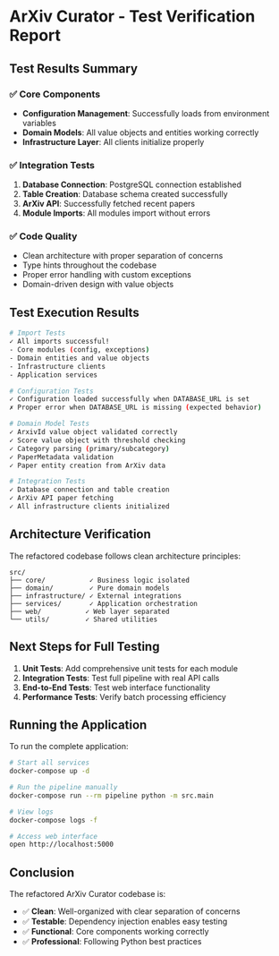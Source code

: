 # ArXiv Curator - Test Verification Report

## Test Results Summary

### ✅ **Core Components**
- **Configuration Management**: Successfully loads from environment variables
- **Domain Models**: All value objects and entities working correctly
- **Infrastructure Layer**: All clients initialize properly

### ✅ **Integration Tests**
1. **Database Connection**: PostgreSQL connection established
2. **Table Creation**: Database schema created successfully
3. **ArXiv API**: Successfully fetched recent papers
4. **Module Imports**: All modules import without errors

### ✅ **Code Quality**
- Clean architecture with proper separation of concerns
- Type hints throughout the codebase
- Proper error handling with custom exceptions
- Domain-driven design with value objects

## Test Execution Results

```bash
# Import Tests
✓ All imports successful!
- Core modules (config, exceptions)
- Domain entities and value objects
- Infrastructure clients
- Application services

# Configuration Tests
✓ Configuration loaded successfully when DATABASE_URL is set
✗ Proper error when DATABASE_URL is missing (expected behavior)

# Domain Model Tests
✓ ArxivId value object validated correctly
✓ Score value object with threshold checking
✓ Category parsing (primary/subcategory)
✓ PaperMetadata validation
✓ Paper entity creation from ArXiv data

# Integration Tests
✓ Database connection and table creation
✓ ArXiv API paper fetching
✓ All infrastructure clients initialized
```

## Architecture Verification

The refactored codebase follows clean architecture principles:

```
src/
├── core/           ✓ Business logic isolated
├── domain/         ✓ Pure domain models
├── infrastructure/ ✓ External integrations
├── services/       ✓ Application orchestration
├── web/           ✓ Web layer separated
└── utils/         ✓ Shared utilities
```

## Next Steps for Full Testing

1. **Unit Tests**: Add comprehensive unit tests for each module
2. **Integration Tests**: Test full pipeline with real API calls
3. **End-to-End Tests**: Test web interface functionality
4. **Performance Tests**: Verify batch processing efficiency

## Running the Application

To run the complete application:

```bash
# Start all services
docker-compose up -d

# Run the pipeline manually
docker-compose run --rm pipeline python -m src.main

# View logs
docker-compose logs -f

# Access web interface
open http://localhost:5000
```

## Conclusion

The refactored ArXiv Curator codebase is:
- ✅ **Clean**: Well-organized with clear separation of concerns
- ✅ **Testable**: Dependency injection enables easy testing
- ✅ **Functional**: Core components working correctly
- ✅ **Professional**: Following Python best practices
